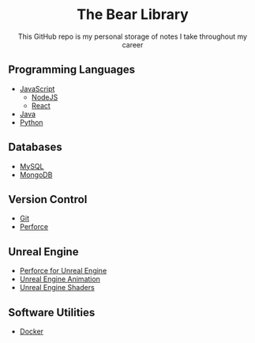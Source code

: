 <h1 align="center"> The Bear Library </h1>
<p align="center"> This GitHub repo is my personal storage of notes I take throughout my career </p>

<h2> Programming Languages </h2>

- [JavaScript](./Languages/javascript/javascript.md)
    - [NodeJS](./Languages/javascript/libraries/nodeJS.md)
    - [React](./Languages/javascript/libraries/react.md)
- [Java](./Languages/java.md)
- [Python](./Languages/python.md)

<h2> Databases </h2>

- [MySQL](./Databases/mySQL.md)
- [MongoDB](./Databases/mongoDB.md)

<h2> Version Control </h2>

- [Git](./Version%20Control/git.md)
- [Perforce](./Version%20Control/perforce.md)

<h2> Unreal Engine </h2>

- [Perforce for Unreal Engine](./Version%20Control/perforce.md)
- [Unreal Engine Animation](./Unreal%20Engine/Animation.md)
- [Unreal Engine Shaders](./Unreal%20Engine/Shaders.md)


<h2> Software Utilities </h2>

- [Docker](./Software%20Utilities/docker.md)